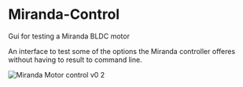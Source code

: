 # Miranda-Control
Gui for testing a Miranda BLDC motor

An interface to test some of the options the Miranda controller offeres without having to result to command line. 


![Miranda Motor control v0 2](https://github.com/Rotoslider/Miranda-Control/assets/15005663/d47cd72f-9614-495f-8c01-747e037d12e0)


